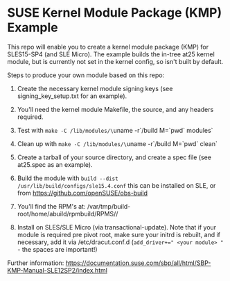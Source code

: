 SUSE Kernel Module Package (KMP) Example
========================================

This repo will enable you to create a kernel module package (KMP) for SLES15-SP4 (and SLE Micro). The example builds the in-tree at25 kernel module, but is currently not set in the kernel config, so isn't built by default.

Steps to produce your own module based on this repo:

1. Create the necessary kernel module signing keys (see signing_key_setup.txt for an example).

2. You'll need the kernel module Makefile, the source, and any headers required.

3. Test with `make -C /lib/modules/\`uname -r\`/build M=\`pwd\` modules`

4. Clean up with `make -C /lib/modules/\`uname -r\`/build M=\`pwd\` clean`

5. Create a tarball of your source directory, and create a spec file (see at25.spec as an example).

6. Build the module with `build --dist /usr/lib/build/configs/sle15.4.conf` this can be installed on SLE, or from https://github.com/openSUSE/obs-build

7. You'll find the RPM's at: /var/tmp/build-root/home/abuild/rpmbuild/RPMS/<arch>/

8. Install on SLES/SLE Micro (via transactional-update). Note that if your module is required pre pivot root, make sure your initrd is rebuilt, and if necessary, add it via /etc/dracut.conf.d (`add_driver+=" <your module> "` - the spaces are important!)

Further information: https://documentation.suse.com/sbp/all/html/SBP-KMP-Manual-SLE12SP2/index.html
